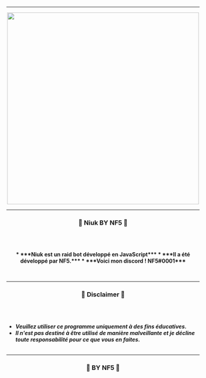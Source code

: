 

-----
<p align="center">
<img src="https://cdn.discordapp.com/attachments/947506641102843914/960963894111764550/EB33B8E4-5254-4A8A-95B4-BAF4A104E567.png", width="500", height="500">
</p>


-----

### <p align="center">🦎 Niuk BY NF5 🦎</p>

<br><br>
<p align="center">
<strong>
* ***Niuk est un raid bot développé en JavaScript***
* ***Il a été développé par NF5.***
* ***Voici mon discord ! NF5#0001***
</strong>
</p>
<br>

-----






### <p align="center">📌 Disclaimer 📌</p>

<br><br>
* ***Veuillez utiliser ce programme uniquement à des fins éducatives.***
* ***Il n'est pas destiné à être utilisé de manière malveillante et je décline toute responsabilité pour ce que vous en faites.***
<br><br>

-----

### <p align="center">🧨 BY NF5 🧨</p>
